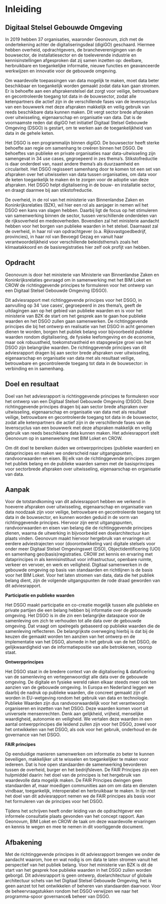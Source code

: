 Inleiding
=========

Digitaal Stelsel Gebouwde Omgeving
----------------------------------

In 2019 hebben 37 organisaties, waaronder Geonovum, zich met de ondertekening
achter de digitaliseringsdeal (digiGO) geschaard. Hiermee hebben overheid,
opdrachtgevers, de brancheverenigingen van de bouwsector, de installatiesector
en de toeleverende industrie en kennisinstellingen afgesproken dat zij samen
inzetten op: deelbare, herbruikbare en toegankelijke informatie, nieuwe functies
en geavanceerde werkwijzen en innovatie voor de gebouwde omgeving.

Om waardevolle toepassingen van data mogelijk te maken, moet data beter
beschikbaar en toegankelijk worden gemaakt zodat data kan gaan stromen. Er is behoefte aan een
afsprakenstelsel dat zorgt voor veilige, betrouwbare en gecontroleerde toegang
tot data in de bouwsector, zodat alle ketenpartners die actief zijn in de
verschillende fases van de levenscyclus van een bouwwerk met deze afspraken
makkelijk en veilig gebruik van reeds beschikbare data kunnen maken. Dit vergt
sector brede afspraken over uitwisseling, eigenaarschap en organisatie van data.
Dat is de voornaamste reden dat digiGO het initiatief Digitaal Stelsel Gebouwde Omgeving
(DSGO) is gestart, om te werken aan de toegankelijkheid van data in de gehele
keten.

Het DSGO is een programmalijn binnen digiGO. De bouwsector heeft sterke behoefte aan
regie om samenhang te creëren binnen het DSGO. De behoeftes van publieke en
private organisaties naar data-uitwisseling zijn samengevat in 34 use cases,
gegroepeerd in zes thema’s. Stikstofreductie is daar onderdeel van, naast andere
thema’s als duurzaamheid en circulariteit. Het DSGO regisseert samenhang door te
komen tot een set van afspraken over het uitwisselen van data tussen
organisaties, om data voor de keten toegankelijk te maken én te zorgen voor de
adoptie van deze afspraken. Het DSGO helpt digitalisering in de bouw- en
installatie sector, en draagt daarmee bij aan stikstofreductie.

De overheid, in de rol van het ministerie van Binnenlandse Zaken en
Koninkrijksrelaties (BZK), wil hier een rol als aanjager in nemen wil het DSGO
een kans van slagen hebben. Daarbij ligt de focus op het stimuleren van
samenwerking binnen de sector, tussen verschillende onderdelen van de
rijksoverheid en medeoverheden. Bovendien zal het ministerie aandacht hebben
voor het borgen van publieke waarden in het stelsel. Daarnaast zal de overheid,
in haar rol van opdrachtgever (o.a. Rijksvastgoedbedrijf, provincies), in haar
rol van Bevoegd Gezag en vanuit haar verantwoordelijkheid voor verschillende
beleidsthema’s zoals het klimaatakkoord en de basisregistraties hier zelf ook
profijt van hebben.

Opdracht
-----------------

Geonovum is door het ministerie van Ministerie van Binnenlandse Zaken en Koninkrijksrelaties gevraagd om in samenwerking met het BIM Loket en CROW de richtinggevende principes te formuleren voor het ontwerp van een Digitaal Stelsel Gebouwde Omgeving (DSGO). 

Dit adviesrapport met richtinggevende principes voor het DSGO, in aanvulling op 34 ‘use cases’, gegroepeerd in zes thema’s, geeft de uitdagingen aan op het gebied van publieke waarden en is voor het ministerie van BZK de start om het gesprek aan te gaan hoe publieke waarden en het DSGO zullen gaan samenwerken. De richtinggevende principes die bij het ontwerp en realisatie van het DSGO in acht genomen dienen te worden, borgen het publiek belang voor bijvoorbeeld publieke waarden rondom digitalisering, de fysieke leefomgeving en de economie, maar ook robuustheid, toekomstvastheid en stapsgewijze groei van het DSGO zijn belangrijke waarden. De richtinggevende principes van dit adviesrapport dragen bij aan sector brede afspraken over uitwisseling, eigenaarschap en organisatie van data met als resultaat veilige, betrouwbare en gecontroleerde toegang tot data in de bouwsector: in verbinding en in samenhang.

Doel en resultaat
-----------------

Doel van het adviesrapport is richtinggevende principes te formuleren voor het
ontwerp van een Digitaal Stelsel Gebouwde Omgeving (DSGO). Deze richtinggevende
principes dragen bij aan sector brede afspraken over uitwisseling, eigenaarschap
en organisatie van data met als resultaat veilige, betrouwbare en gecontroleerde
toegang tot data in de bouwsector, zodat alle ketenpartners die actief zijn in
de verschillende fases van de levenscyclus van een bouwwerk met deze afspraken
makkelijk en veilig gebruik van reeds beschikbare data kunnen maken. Het
adviesrapport stelt Geonovum op in samenwerking met BIM Loket en CROW.

Om dit doel te bereiken duiden we ontwerpprincipes (publieke waarden) en dataprincipes en maken we onderscheid naar
uitgangspunten, randvoorwaarden en eisen. Bij elk van de richtinggevende
principes zorgen het publiek belang en de publieke waarden samen met de basisprincipes
voor sectorbrede afspraken over uitwisseling, eigenaarschap en organisatie van
data.

Aanpak
------

Voor de totstandkoming van dit adviesrapport hebben we verkend in hoeverre afspraken over uitwisseling, eigenaarschap en organisatie van data noodzaak zijn voor veilige, betrouwbare en gecontroleerde toegang tot data in de bouwsector, en kunnen worden geduid in de vorm van richtinggevende principes. Hiervoor zijn eerst uitgangspunten, randvoorwaarden en eisen van belang die de richtinggevende principes dienen, waarna de uitwerking in bijvoorbeeld een doelarchitectuur kan plaats vinden. 
Geonovum maakt hiervoor hergebruik van ervaringen uit eerdere adviestrajecten voor (doorontwikkeling van) digitale stelsels voor onder meer  Digitaal Stelsel Omgevingswet (DSO), Objectidentificering (UOI) en samenhang geo(basis)registraties. CROW zet kennis en ervaring met dataprincipes in als kennisinstituut voor infrastructuur, openbare ruimte, verkeer en vervoer, en werk en veiligheid. Digitaal samenwerken in de gebouwde omgeving op basis van standaarden en richtlijnen is de basis voor het BIM Loket. 
Voor het laten stromen van data, data die het publiek belang dient, zijn de volgende uitgangspunten de rode draad geworden van dit adviesrapport.

**Participatie en publieke waarden**

Het DSGO maakt participatie en co-creatie mogelijk tussen alle publieke en
private partijen die een belang hebben bij informatie over de gebouwde omgeving.
Het DSGO is in die zin een belangrijke dataspace voor de samenleving om zich te
verhouden tot alle data over de gebouwde omgeving. Dat vraagt om spelregels
gebaseerd op publieke waarden die de samenleving reflecteren. De belangrijkste
overweging hierbij is dat bij de keuzen die gemaakt worden ten aanzien van het
ontwerp en de implementatie van het DSGO, alsmede in het gebruik van de het
DSGO, de gelijkwaardigheid van de informatiepositie van alle betrokkenen, voorop
staat.

**Ontwerpprincipes**

Het DSGO staat in de bredere context van de digitalisering & dataficering van de
samenleving en vertegenwoordigt alle data over de gebouwde omgeving. De digitale
en fysieke wereld raken elkaar steeds meer ook ten aanzien van de gebouwde
omgeving. In Europa en Nederland leggen we daarbij de nadruk op publieke
waarden, die concreet gemaakt zijn of worden in EU-wetgeving rondom het gebruik
van data en technologie. Publieke Waarden zijn dus randvoorwaardelijk voor het
verantwoord organiseren en inzetten van het DSGO. Deze waarden komen voort uit
universele mensenrechten. Denk aan gelijkheid, vrijheid, menselijke waardigheid,
autonomie en veiligheid. We vertalen deze waarden in een aantal ontwerpprincipes
die leidend zullen zijn voor het DSGO, zowel voor het ontwikkelen van het DSGO,
als ook voor het gebruik, onderhoud en de governance van het DSGO.


**FAIR principes**

Op eenduidige manieren samenwerken om informatie zo beter te kunnen beveiligen,
makkelijker uit te wisselen en toegankelijker te maken voor iedereen. Dat is hoe
open standaarden de samenwerking bevorderen tussen de overheid, burger en het
bedrijfsleven. De FAIR Principes zijn een hulpmiddel daarin: het doel van de
principes is het hergebruik van waardevolle data mogelijk maken. De FAIR
Principes dwingen geen standaarden af, maar moedigen communities aan om om data
en diensten vindbaar, toegankelijk, interoperabel en herbruikbaar te maken. In
lijn met het doel van dit adviesrapport nemen we de FAIR principes als basis
voor het formuleren van de principes voor het DSGO.

Tijdens het schrijven heeft onder leiding van de opdrachtgever een informele consultatie plaats gevonden van het concept rapport. Aan Geonovum, BIM Loket en CROW de taak om deze waardevolle ervaringen en kennis te wegen en mee te nemen in dit voorliggende document. 


Afbakening
----------

Met de richtinggevende principes in dit adviesrapport brengen we onder de aandacht waarom, hoe en wat nodig is om data te laten stromen vanuit het perspectief van het publiek belang. Voor het ministerie van BZK is dit de start van het gesprek hoe publieke waarden in het DSGO zullen worden geborgd. Dit adviesrapport is geen ontwerp, doelarchitectuur of globale architectuur schets van het Digitaal Stelsel Gebouwde Omgeving, het is geen aanzet tot het ontwikkelen of beheren van standaarden daarvoor. Voor de beheervraagstukken rondom het DSGO verwijzen we naar het programma-spoor governance& beheer van DSGO. 

